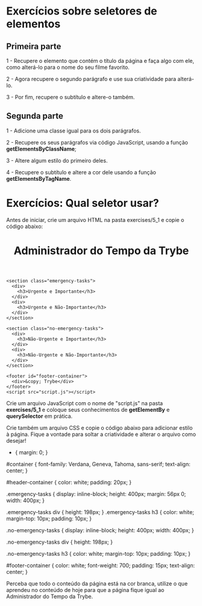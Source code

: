 # Exercícios sobre seletores de elementos

## Primeira parte

1 - Recupere o elemento que contém o título da página e faça algo com ele, como alterá-lo para o nome do seu filme favorito.

2 - Agora recupere o segundo parágrafo e use sua criatividade para alterá-lo.

3 - Por fim, recupere o subtítulo e altere-o também.

## Segunda parte

1 - Adicione uma classe igual para os dois parágrafos.

2 - Recupere os seus parágrafos via código JavaScript, usando a função **getElementsByClassName**;

3 - Altere algum estilo do primeiro deles.

4 - Recupere o subtítulo e altere a cor dele usando a função **getElementsByTagName**.

# Exercícios: Qual seletor usar?

Antes de iniciar, crie um arquivo HTML na pasta exercises/5_1 e copie o código abaixo:

<!DOCTYPE html>
<html lang="pt-br">
  <head>
    <meta charset="UTF-8">
    <meta name="viewport" content="width=device-width, initial-scale=1.0">
    <link rel="stylesheet" href="style.css">
    <title>Administrador do Tempo</title>
  </head>
  <body id="container">
    <header id="header-container">
      <h1>Administrador do Tempo da Trybe</h1>
    </header>

    <section class="emergency-tasks">
      <div>
        <h3>Urgente e Importante</h3>
      </div>
      <div>
        <h3>Urgente e Não-Importante</h3>
      </div>
    </section>

    <section class="no-emergency-tasks">
      <div>
        <h3>Não-Urgente e Importante</h3>
      </div>
      <div>
        <h3>Não-Urgente e Não-Importante</h3>
      </div>
    </section>

    <footer id="footer-container">
      <div>&copy; Trybe</div>
    </footer>
    <script src="script.js"></script>
  </body>
</html>

Crie um arquivo JavaScript com o nome de "script.js" na pasta **exercises/5_1** e coloque seus conhecimentos de **getElementBy** e **querySelector** em prática.

Crie também um arquivo CSS e copie o código abaixo para adicionar estilo à página. Fique a vontade para soltar a criatividade e alterar o arquivo como desejar!

* {
  margin: 0;
}

#container {
  font-family: Verdana, Geneva, Tahoma, sans-serif;
  text-align: center;
}

#header-container {
  color: white;
  padding: 20px;
}

.emergency-tasks {
  display: inline-block;
  height: 400px;
  margin: 56px 0;
  width: 400px;
}

.emergency-tasks div {
  height: 198px;
}
.emergency-tasks h3 {
  color: white;
  margin-top: 10px;
  padding: 10px;
}

.no-emergency-tasks {
  display: inline-block;
  height: 400px;
  width: 400px;
}

.no-emergency-tasks div {
  height: 198px;
}

.no-emergency-tasks h3 {
  color: white;
  margin-top: 10px;
  padding: 10px;
}

#footer-container {
  color: white;
  font-weight: 700;
  padding: 15px;
  text-align: center;
}

Perceba que todo o conteúdo da página está na cor branca, utilize o que aprendeu no conteúdo de hoje para que a página fique igual ao Administrador do Tempo da Trybe.